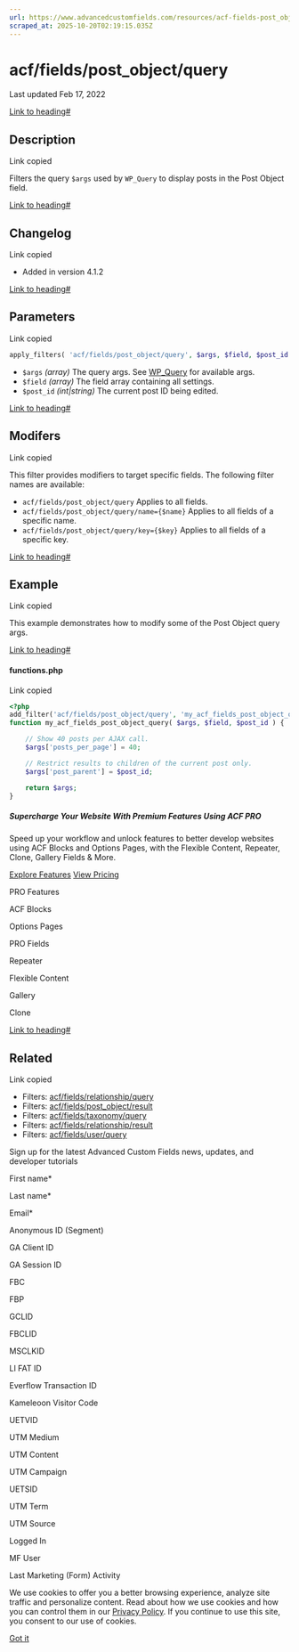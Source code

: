 ```yaml
---
url: https://www.advancedcustomfields.com/resources/acf-fields-post_object-query
scraped_at: 2025-10-20T02:19:15.035Z
---
```


# acf/fields/post\_object/query

Last updated Feb 17, 2022

[Link to heading#](https://www.advancedcustomfields.com/resources/acf-fields-post_object-query/#description)

## Description

Link copied

Filters the query `$args` used by `WP_Query` to display posts in the Post Object field.

[Link to heading#](https://www.advancedcustomfields.com/resources/acf-fields-post_object-query/#changelog)

## Changelog

Link copied

- Added in version 4.1.2

[Link to heading#](https://www.advancedcustomfields.com/resources/acf-fields-post_object-query/#parameters)

## Parameters

Link copied

```php
apply_filters( 'acf/fields/post_object/query', $args, $field, $post_id );
```

- `$args` _(array)_ The query args. See [WP\_Query](https://developer.wordpress.org/reference/classes/wp_query/) for available args.
- `$field` _(array)_ The field array containing all settings.
- `$post_id` _(int\|string)_ The current post ID being edited.

[Link to heading#](https://www.advancedcustomfields.com/resources/acf-fields-post_object-query/#modifers)

## Modifers

Link copied

This filter provides modifiers to target specific fields. The following filter names are available:

- `acf/fields/post_object/query` Applies to all fields.
- `acf/fields/post_object/query/name={$name}` Applies to all fields of a specific name.
- `acf/fields/post_object/query/key={$key}` Applies to all fields of a specific key.

[Link to heading#](https://www.advancedcustomfields.com/resources/acf-fields-post_object-query/#example)

## Example

Link copied

This example demonstrates how to modify some of the Post Object query args.

[Link to heading#](https://www.advancedcustomfields.com/resources/acf-fields-post_object-query/#functionsphp)

#### functions.php

Link copied

```php
<?php
add_filter('acf/fields/post_object/query', 'my_acf_fields_post_object_query', 10, 3);
function my_acf_fields_post_object_query( $args, $field, $post_id ) {

    // Show 40 posts per AJAX call.
    $args['posts_per_page'] = 40;

    // Restrict results to children of the current post only.
    $args['post_parent'] = $post_id;

    return $args;
}
```

##### Supercharge Your Website With Premium Features Using ACF PRO

Speed up your workflow and unlock features to better develop websites using ACF Blocks and Options Pages, with the Flexible Content, Repeater,
Clone, Gallery Fields & More.


[Explore Features](https://www.advancedcustomfields.com/pro/) [View Pricing](https://www.advancedcustomfields.com/pro/#pricing-table/)

PRO Features

ACF Blocks

Options Pages

PRO Fields

Repeater

Flexible Content

Gallery

Clone

[Link to heading#](https://www.advancedcustomfields.com/resources/acf-fields-post_object-query/#related)

## Related

Link copied

- Filters: [acf/fields/relationship/query](https://www.advancedcustomfields.com/resources/acf-fields-relationship-query/)
- Filters: [acf/fields/post\_object/result](https://www.advancedcustomfields.com/resources/acf-fields-post_object-result/)
- Filters: [acf/fields/taxonomy/query](https://www.advancedcustomfields.com/resources/acf-fields-taxonomy-query/)
- Filters: [acf/fields/relationship/result](https://www.advancedcustomfields.com/resources/acf-fields-relationship-result/)
- Filters: [acf/fields/user/query](https://www.advancedcustomfields.com/resources/acf-fields-user-query/)

Sign up for the latest Advanced Custom Fields news, updates, and developer tutorials

First name\*

Last name\*

Email\*

Anonymous ID (Segment)

GA Client ID

GA Session ID

FBC

FBP

GCLID

FBCLID

MSCLKID

LI FAT ID

Everflow Transaction ID

Kameleoon Visitor Code

UETVID

UTM Medium

UTM Content

UTM Campaign

UETSID

UTM Term

UTM Source

Logged In

MF User

Last Marketing (Form) Activity

We use cookies to offer you a better browsing experience, analyze site traffic and personalize content. Read about how we use cookies and how you can control them in our [Privacy Policy](https://wpengine.com/legal/privacy/). If you continue to use this site, you consent to our use of cookies.

[Got it](https://www.advancedcustomfields.com/resources/acf-fields-post_object-query/#)